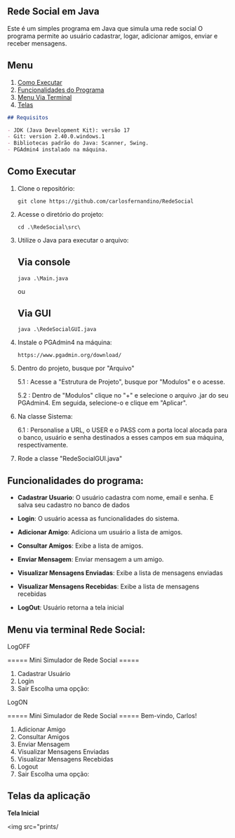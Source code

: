 

## Rede Social em Java

Este é um simples programa em Java que simula uma rede social
O programa permite ao usuário cadastrar, logar, adicionar amigos, enviar e receber mensagens.

## Menu
1. [Como Executar](#como-executar)
1. [Funcionalidades do Programa](#funcionalidades-do-programa)
1. [Menu Via Terminal](#menu-via-terminal-lista-tarefas)
1. [Telas](#telas-da-aplicação)

```markdown
## Requisitos

- JDK (Java Development Kit): versão 17
- Git: version 2.40.0.windows.1
- Bibliotecas padrão do Java: Scanner, Swing.
- PGAdmin4 instalado na máquina.
```
## Como Executar

1. Clone o repositório:

   ```shell
   git clone https://github.com/carlosfernandino/RedeSocial
   ```

2. Acesse o diretório do projeto:

   ```shell
   cd .\RedeSocial\src\
   ```

3. Utilize o Java para executar o arquivo:
   ## Via console
   ```shell
   java .\Main.java
   ```
   ou
   ## Via GUI
      ```shell
   java .\RedeSocialGUI.java
   ```
4. Instale o PGAdmin4 na máquina:

   ```shell
   https://www.pgadmin.org/download/
   ````
5. Dentro do projeto, busque por "Arquivo"

   5.1 :
   Acesse a "Estrutura de Projeto", busque por "Modulos" e o acesse.
   
   5.2 :
   Dentro de "Modulos" clique no "+" e selecione o arquivo .jar do seu PGAdmin4.
   Em seguida, selecione-o e clique em "Aplicar".


6. Na classe Sistema:

   6.1 :
   Personalise a URL, o USER e o PASS com a porta local alocada para o banco, usuário e senha
   destinados a esses campos em sua máquina, respectivamente.


7. Rode a classe "RedeSocialGUI.java"

## Funcionalidades do programa:

- **Cadastrar Usuario**: O usuário cadastra com nome, email e senha. E salva seu cadastro no banco de dados

- **Login**: O usuário acessa as funcionalidades do sistema.

- **Adicionar Amigo**: Adiciona um usuário a lista de amigos.

- **Consultar Amigos**: Exibe a lista de amigos.

- **Enviar Mensagem**: Enviar mensagem a um amigo.

- **Visualizar Mensagens Enviadas**: Exibe a lista de mensagens enviadas

- **Visualizar Mensagens Recebidas**: Exibe a lista de mensagens recebidas

- **LogOut**: Usuário retorna a tela inicial


## Menu via terminal Rede Social:

LogOFF

===== Mini Simulador de Rede Social =====
1. Cadastrar Usuário
2. Login
0. Sair
   Escolha uma opção:

LogON

===== Mini Simulador de Rede Social =====
Bem-vindo, Carlos!
1. Adicionar Amigo
2. Consultar Amigos
3. Enviar Mensagem
4. Visualizar Mensagens Enviadas
5. Visualizar Mensagens Recebidas
6. Logout
0. Sair
   Escolha uma opção:
## Telas da aplicação

**Tela Inicial**

<img src="prints/
